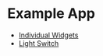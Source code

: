 # Example App

 - [Individual Widgets](lib/presentation/individual_widgets.page.dart)
 - [Light Switch](lib/presentation/lights.page.dart)